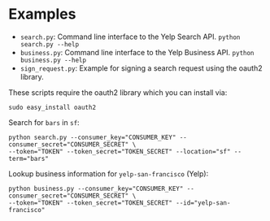 
# Examples

 - `search.py`: Command line interface to the Yelp Search API. `python search.py --help`
 - `business.py`: Command line interface to the Yelp Business API. `python business.py --help`
 - `sign_request.py`: Example for signing a search request using the oauth2 library.

These scripts require the oauth2 library which you can install via:

	sudo easy_install oauth2

Search for `bars` in `sf`:

	python search.py --consumer_key="CONSUMER_KEY" --consumer_secret="CONSUMER_SECRET" \
	--token="TOKEN" --token_secret="TOKEN_SECRET" --location="sf" --term="bars"

Lookup business information for `yelp-san-francisco` (Yelp):

	python business.py --consumer_key="CONSUMER_KEY" --consumer_secret="CONSUMER_SECRET" \
	--token="TOKEN" --token_secret="TOKEN_SECRET" --id="yelp-san-francisco"
